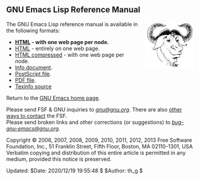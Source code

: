 <!DOCTYPE html>
<html xmlns="http://www.w3.org/1999/xhtml" xml:lang="en" lang="en"><head>
<meta http-equiv="content-type" content="text/html; charset=UTF-8">
<link rel="author" href="mailto:webmasters@gnu.org">
<link rel="icon" type="image/png" href="https://www.gnu.org/graphics/gnu-head-mini.png">
<meta name="ICBM" content="42.355469,-71.058627">
<link rel="stylesheet" type="text/css" href="README_files/layout.min.css" media="screen">
<link rel="stylesheet" type="text/css" href="README_files/print.min.css" media="print">



<title>GNU Emacs Lisp Reference Manual - GNU Project - Free Software Foundation (FSF)</title>
<!-- start of head-include-2.html -->
<meta name="viewport" content="width=device-width, initial-scale=1">
<!-- end of head-include-2.html -->

</head>
<body>

<div id="content" class="inner">

<h2>GNU Emacs Lisp Reference Manual</h2>

<div style="float:right;margin-left:1em;padding:3px;border:0px solid;text-align:center">
<a href="https://www.gnu.org/graphics/gnu-head.jpg">
	<img src="README_files/gnu-head-sm.jpg" alt=" [image of the head
             of a GNU] " width="129" height="122">
</a>
</div>

<p>The GNU Emacs Lisp reference manual is available in the following formats:</p>

<ul>
  <li><strong><a href="https://www.gnu.org/software/emacs/manual/html_node/elisp/index.html">HTML</a> - with one
      web page per node.</strong></li>
  <li><a href="https://www.gnu.org/software/emacs/manual/html_mono/elisp.html">HTML</a> - entirely on one web page.</li>
  <li><a href="https://www.gnu.org/software/emacs/manual/elisp.html_node.tar.gz">HTML compressed</a> -
      with one web page per node.</li>
  <li><a href="https://www.gnu.org/software/emacs/manual/info/elisp.info.gz">Info document</a>.</li>
  <li><a href="https://www.gnu.org/software/emacs/manual/ps/elisp.ps.gz">PostScript file</a>.</li>
  <li><a href="https://www.gnu.org/software/emacs/manual/pdf/elisp.pdf">PDF file</a>.</li>
  <li><a href="https://www.gnu.org/software/emacs/manual/texi/elisp.texi.tar.gz">Texinfo source</a></li>
</ul>

<p>
Return to the <a href="https://www.gnu.org/software/emacs/emacs.html">GNU Emacs home page</a>.
</p>

</div>

<div id="footer">

<p>
Please send FSF &amp; GNU inquiries to
<a href="mailto:gnu@gnu.org"><em>gnu@gnu.org</em></a>.
There are also <a href="https://www.gnu.org/contact/">other ways to contact</a>
the FSF.
<br>
Please send broken links and other corrections (or suggestions) to
<a href="mailto:bug-gnu-emacs@gnu.org"><em>bug-gnu-emacs@gnu.org</em></a>.
</p>

<p>
Copyright © 2006, 2007, 2008, 2009, 2010, 2011, 2012, 2013 Free Software Foundation, Inc.,
51 Franklin Street, Fifth Floor, Boston, MA 02110-1301, USA
<br>
Verbatim copying and distribution of this entire article is
permitted in any medium, provided this notice is preserved.
</p>

<p>
Updated:
<!-- timestamp start -->
$Date: 2020/12/19 19:55:48 $ $Author: th_g $
<!-- timestamp end -->
</p>

</div>



</body></html>
